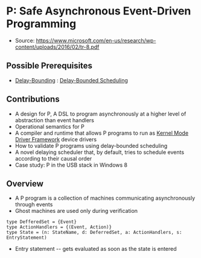 # P: Safe Asynchronous Event-Driven Programming

- Source: https://www.microsoft.com/en-us/research/wp-content/uploads/2016/02/tr-8.pdf

## Possible Prerequisites
* [Delay-Bounding](./depth-bounding.md) : [Delay-Bounded Scheduling](https://www.microsoft.com/en-us/research/wp-content/uploads/2016/02/popl198ap-emmi.pdf)

## Contributions
* A design for P, A DSL to program asynchronously at a higher level of abstraction than event handlers
* Operational semantics for P
* A compiler and runtime that allows P programs to run as [Kernel Mode Driver Framework](https://en.wikipedia.org/wiki/Kernel-Mode_Driver_Framework) device drivers
* How to validate P programs using delay-bounded scheduling 
* A novel delaying scheduler that, by default, tries to schedule events according to their causal order
* Case study: P in the USB stack in Windows 8

## Overview
* A P program is a collection of machines communicating asynchronously through events
* Ghost machines are used only during verification

```
type DefferedSet = {Event}
type ActionHandlers = {(Event, Action)}
type State = (n: StateName, d: DeferredSet, a: ActionHandlers, s: EntryStatement)
```

* Entry statement -- gets evaluated as soon as the state is entered
